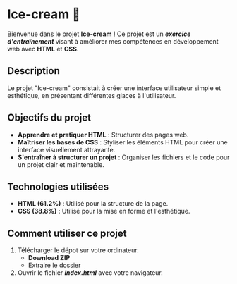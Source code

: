# Ice-cream 🍦

Bienvenue dans le projet **Ice-cream** ! Ce projet est un **_exercice d'entraînement_** visant à améliorer mes compétences en développement web avec **HTML** et **CSS**.

## Description

Le projet "Ice-cream" consistait à créer une interface utilisateur simple et esthétique, en présentant différentes glaces à l'utilisateur.

## Objectifs du projet

- **Apprendre et pratiquer HTML** : Structurer des pages web.
- **Maîtriser les bases de CSS** : Styliser les éléments HTML pour créer une interface visuellement attrayante.
- **S'entraîner à structurer un projet** : Organiser les fichiers et le code pour un projet clair et maintenable.

## Technologies utilisées

- **HTML (61.2%)** : Utilisé pour la structure de la page.
- **CSS (38.8%)** : Utilisé pour la mise en forme et l'esthétique.

## Comment utiliser ce projet

1. Télécharger le dépot sur votre ordinateur.
   -  **Download ZIP**
   -  Extraire le dossier 
3. Ouvrir le fichier **_index.html_** avec votre navigateur.
